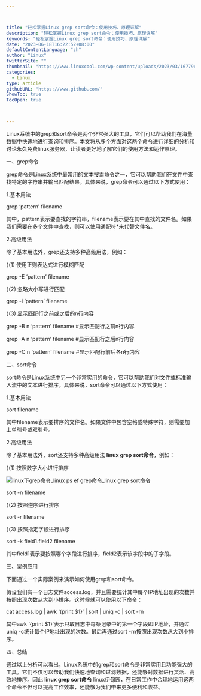 ```yaml
---



title: "轻松掌握Linux grep sort命令：使用技巧、原理详解"
description: "轻松掌握Linux grep sort命令：使用技巧、原理详解"
keywords: "轻松掌握Linux grep sort命令：使用技巧、原理详解"
date: "2023-06-18T16:22:52+08:00"
defaultContentLanguage: "zh"
author: "Linux"
twitterSite: ""
thumbnail: "https://www.linuxcool.com/wp-content/uploads/2023/03/1677967389697_0.png"
categories:
  - Linux
type: article
githubURL: "https://www.github.com/"
ShowToc: true
TocOpen: true



---
```


Linux系统中的grep和sort命令是两个非常强大的工具，它们可以帮助我们在海量数据中快速地进行查询和排序。本文将从多个方面对这两个命令进行详细的分析和讨论永久免费linux服务器，让读者更好地了解它们的使用方法和运作原理。

一、grep命令

grep命令是Linux系统中最常用的文本搜索命令之一，它可以帮助我们在文件中查找特定的字符串并输出匹配结果。具体来说，grep命令可以通过以下方式使用：

1.基本用法

grep ‘pattern’ filename

其中，pattern表示要查找的字符串，filename表示要在其中查找的文件名。如果我们需要在多个文件中查找，则可以使用通配符*来代替文件名。

2.高级用法

除了基本用法外，grep还支持多种高级用法，例如：

(（1) 使用正则表达式进行模糊匹配

grep -E ‘pattern’ filename

(（2) 忽略大小写进行匹配

grep -i ‘pattern’ filename

(（3) 显示匹配行之前或之后的n行内容

grep -B n ‘pattern’ filename #显示匹配行之前n行内容

grep -A n ‘pattern’ filename #显示匹配行之后n行内容

grep -C n ‘pattern’ filename #显示匹配行前后各n行内容

二、sort命令

sort命令是Linux系统中另一个非常实用的命令，它可以帮助我们对文件或标准输入流中的文本进行排序。具体来说，sort命令可以通过以下方式使用：

1.基本用法

sort filename

其中filename表示要排序的文件名。如果文件中包含空格或特殊字符，则需要加上单引号或双引号。

2.高级用法

除了基本用法外，sort还支持多种高级用法 **linux grep sort命令**，例如：

(（1) 按照数字大小进行排序

![linux下grep命令_linux ps ef grep命令_linux grep sort命令](https://www.linuxcool.com/wp-content/uploads/2023/03/1677967389697_0.png)

sort -n filename

(（2) 按照逆序进行排序

sort -r filename

(（3) 按照指定字段进行排序

sort -k field1.field2 filename

其中field1表示要按照哪个字段进行排序，field2表示该字段中的子字段。

三、案例应用

下面通过一个实际案例来演示如何使用grep和sort命令。

假设我们有一个日志文件access.log，并且需要统计其中每个IP地址出现的次数并按照出现次数从大到小排序。这时候就可以使用以下命令：

cat access.log | awk ‘{print $1}’ | sort | uniq -c | sort -rn

其中awk ‘{print $1}’表示只取日志中每条记录中的第一个字段即IP地址，并通过uniq -c统计每个IP地址出现的次数。最后再通过sort -rn按照出现次数从大到小排序。

四、总结

通过以上分析可以看出，Linux系统中的grep和sort命令是非常实用且功能强大的工具。它们不仅可以帮助我们快速地查询和过滤数据，还能够对数据进行灵活、高效地排序。因此 **linux grep sort命令** linux伊甸园，在日常工作中合理地运用这两个命令不但可以提高工作效率，还能够为我们带来更多便利和收益。